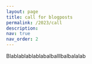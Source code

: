 ```yaml
---
layout: page
title: call for blogposts
permalink: /2023/call
description:
nav: true
nav_order: 2
---
```


Blablablablablabalballlbalbalalab